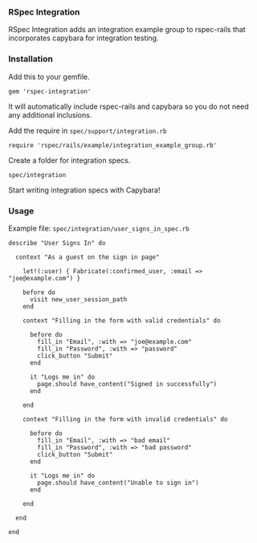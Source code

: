 ### RSpec Integration ###

RSpec Integration adds an integration example group to rspec-rails that incorporates capybara for integration testing.

### Installation ###

Add this to your gemfile.

`gem 'rspec-integration'`

It will automatically include rspec-rails and capybara so you do not need any additional inclusions.

Add the require in `spec/support/integration.rb`

`require 'rspec/rails/example/integration_example_group.rb'`

Create a folder for integration specs.

`spec/integration`

Start writing integration specs with Capybara!

### Usage ###

Example file: `spec/integration/user_signs_in_spec.rb`

    describe "User Signs In" do

      context "As a guest on the sign in page"

        let!(:user) { Fabricate(:confirmed_user, :email => "joe@example.com") }

        before do
          visit new_user_session_path
        end

        context "Filling in the form with valid credentials" do

          before do
            fill_in "Email", :with => "joe@example.com"
            fill_in "Password", :with => "password"
            click_button "Submit"
          end

          it "Logs me in" do
            page.should have_content("Signed in successfully")
          end

        end

        context "Filling in the form with invalid credentials" do

          before do
            fill_in "Email", :with => "bad email"
            fill_in "Password", :with => "bad password"
            click_button "Submit"
          end

          it "Logs me in" do
            page.should have_content("Unable to sign in")
          end

        end

      end

    end
